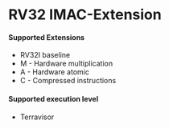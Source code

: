 # RV32 IMAC-Extension

#### Supported Extensions
* RV32I baseline
* M - Hardware multiplication
* A - Hardware atomic
* C - Compressed instructions

#### Supported execution level
* Terravisor
